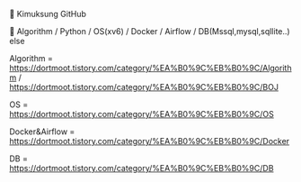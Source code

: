 👋 Kimuksung GitHub

👀 Algorithm / Python / OS(xv6) / Docker / Airflow / DB(Mssql,mysql,sqllite..) else

<My tistory Link>
  
Algorithm = https://dortmoot.tistory.com/category/%EA%B0%9C%EB%B0%9C/Algorithm / https://dortmoot.tistory.com/category/%EA%B0%9C%EB%B0%9C/BOJ

OS = https://dortmoot.tistory.com/category/%EA%B0%9C%EB%B0%9C/OS

Docker&Airflow = https://dortmoot.tistory.com/category/%EA%B0%9C%EB%B0%9C/Docker

DB = https://dortmoot.tistory.com/category/%EA%B0%9C%EB%B0%9C/DB

<!---
Kimuksung/Kimuksung is a ✨ special ✨ repository because its `README.md` (this file) appears on your GitHub profile.
You can click the Preview link to take a look at your changes.
--->
